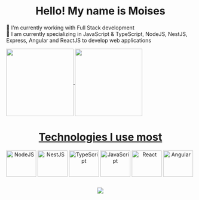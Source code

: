 <h1 align="center">Hello! My name is Moises</h1>

🔭 I'm currently working with Full Stack development <br>
🌱 I am currently specializing in JavaScript & TypeScript, NodeJS, NestJS, Express, Angular and ReactJS to develop web applications

<div>
  <a href="https://github.com/ellen2121">
  <img height="180em"   align="center" src="https://github-readme-stats.vercel.app/api?username=moisesbreno770&show_icons=true&theme=dracula"/>
  
<img height="180em"  align="center" src="https://github-readme-stats.vercel.app/api/top-langs/?username=moisesbreno770&layout=compact" />

 


<h1 align="center">Technologies I use most</h1>

<div style="display: inline-block" align="center">
  <img align="center" height="70" width="80" alt="NodeJS" src="https://cdn.jsdelivr.net/gh/devicons/devicon/icons/nodejs/nodejs-original-wordmark.svg" />
            
  <img align="center" height="70" width="80" alt="NestJS" src="https://cdn.jsdelivr.net/gh/devicons/devicon/icons/nestjs/nestjs-plain.svg" />
          
 <img align="center" height="70" width="80" alt="TypeScript" src="https://cdn.jsdelivr.net/gh/devicons/devicon/icons/typescript/typescript-original.svg" />
          
  <img align="center" height="70" width="80" alt="JavaScript" src="https://cdn.jsdelivr.net/gh/devicons/devicon/icons/javascript/javascript-original.svg" />
          
  <img align="center" height="70" width="80" alt="React" src="https://cdn.jsdelivr.net/gh/devicons/devicon/icons/react/react-original.svg" />
          	
  <img align="center" height="70" width="80" alt="Angular" src="https://cdn.jsdelivr.net/gh/devicons/devicon/icons/angularjs/angularjs-original.svg" />
          
</div>

##

<div align="center">
<a href="https://www.linkedin.com/in/moises-breno-216740219/" target="_blank"><img align="center" src="https://img.shields.io/badge/LinkedIn-007785?style=for-the-badge&logo=linkedin&logoColor=white"/></a>
</div>



          
